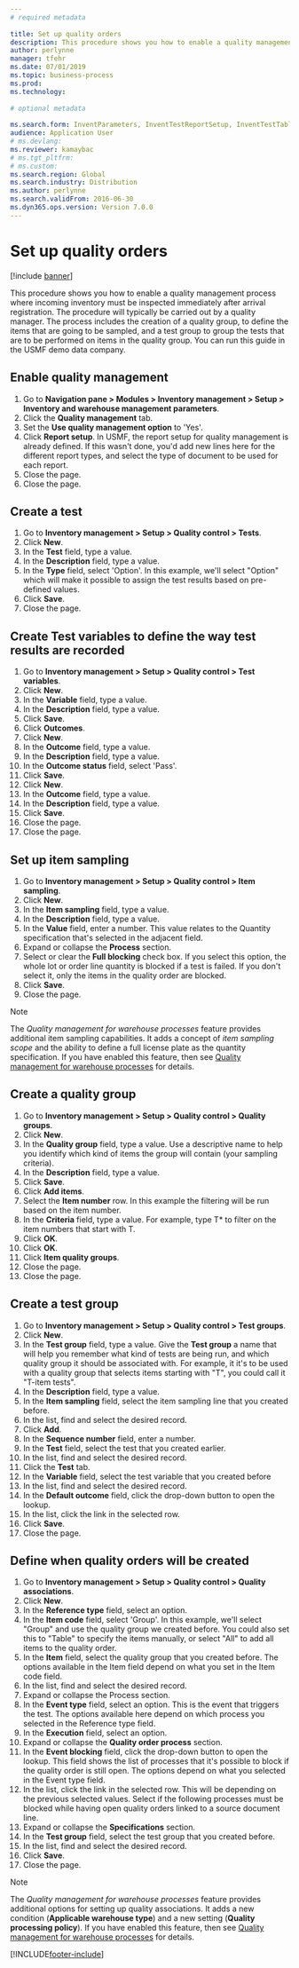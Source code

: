 ```yaml
--- 
# required metadata 
 
title: Set up quality orders
description: This procedure shows you how to enable a quality management process where incoming inventory must be inspected immediately after arrival registration. 
author: perlynne
manager: tfehr 
ms.date: 07/01/2019
ms.topic: business-process 
ms.prod:  
ms.technology:  
 
# optional metadata 
 
ms.search.form: InventParameters, InventTestReportSetup, InventTestTable, DefaultDashboard, InventTestVariable, InventTestVariableOutcome, InventItemSampling, InventTestQualityGroup, InventTestItemQualityGroupAdd, SysQueryForm, InventTestItemQualityGroup, InventTestGroup, InventTestAssociationTable   
audience: Application User 
# ms.devlang:  
ms.reviewer: kamaybac
# ms.tgt_pltfrm:  
# ms.custom:  
ms.search.region: Global
ms.search.industry: Distribution
ms.author: perlynne
ms.search.validFrom: 2016-06-30 
ms.dyn365.ops.version: Version 7.0.0 
---
```

# Set up quality orders

[!include [banner](../../includes/banner.md)]

This procedure shows you how to enable a quality management process where incoming inventory must be inspected immediately after arrival registration. The procedure will typically be carried out by a quality manager. The process includes the creation of a quality group, to define the items that are going to be sampled, and a test group to group the tests that are to be performed on items in the quality group. You can run this guide in the USMF demo data company.


## Enable quality management
1. Go to **Navigation pane > Modules > Inventory management > Setup > Inventory and warehouse management parameters**.
2. Click the **Quality management** tab.
3. Set the **Use quality management option** to 'Yes'.
4. Click **Report setup**. In USMF, the report setup for quality management is already defined. If this wasn't done, you'd add new lines here for the different report types, and select the type of document to be used for each report.  
5. Close the page.
6. Close the page.

## Create a test
1. Go to **Inventory management > Setup > Quality control > Tests**.
2. Click **New**.
3. In the **Test** field, type a value.
4. In the **Description** field, type a value.
5. In the **Type** field, select 'Option'. In this example, we'll select "Option" which will make it possible to assign the test results based on pre-defined values.  
6. Click **Save**.
7. Close the page.

## Create Test variables to define the way test results are recorded
1. Go to **Inventory management > Setup > Quality control > Test variables**.
2. Click **New**.
3. In the **Variable** field, type a value.
4. In the **Description** field, type a value.
5. Click **Save**.
6. Click **Outcomes**.
7. Click **New**.
8. In the **Outcome** field, type a value.
9. In the **Description** field, type a value.
10. In the **Outcome status** field, select 'Pass'.
11. Click **Save**.
12. Click **New**.
13. In the **Outcome** field, type a value.
14. In the **Description** field, type a value.
15. Click **Save**.
16. Close the page.
17. Close the page.

## Set up item sampling
1. Go to **Inventory management > Setup > Quality control > Item sampling**.
2. Click **New**.
3. In the **Item sampling** field, type a value.
4. In the **Description** field, type a value.
5. In the **Value** field, enter a number. This value relates to the Quantity specification that's selected in the adjacent field.  
6. Expand or collapse the **Process** section.
7. Select or clear the **Full blocking** check box. If you select this option, the whole lot or order line quantity is blocked if a test is failed. If you don't select it, only the items in the quality order are blocked.  
8. Click **Save**.
9. Close the page.

> [!NOTE]
> The *Quality management for warehouse processes* feature provides additional item sampling capabilities. It adds a concept of *item sampling scope* and the ability to define a full license plate as the quantity specification. If you have enabled this feature, then see [Quality management for warehouse processes](../quality-management-for-warehouses-processes.md) for details.

## Create a quality group
1. Go to **Inventory management > Setup > Quality control > Quality groups**.
2. Click **New**.
3. In the **Quality group** field, type a value. Use a descriptive name to help you identify which kind of items the group will contain (your sampling criteria).  
4. In the **Description** field, type a value.
5. Click **Save**.
6. Click **Add items**.
7. Select the **Item number** row. In this example the filtering will be run based on  the item number.  
8. In the **Criteria** field, type a value. For example, type T* to filter on the item numbers that start with T.  
9. Click **OK**.
10. Click **OK**.
11. Click **Item quality groups**.
12. Close the page.
13. Close the page.

## Create a test group
1. Go to **Inventory management > Setup > Quality control > Test groups**.
2. Click **New**.
3. In the **Test group** field, type a value. Give the **Test group** a name that will help you remember what kind of tests are being run, and which quality group it should be associated with. For example, it it's to be used with a quality group that selects items starting with "T", you could call it "T-item tests".  
4. In the **Description** field, type a value.
5. In the **Item sampling** field, select the item sampling line that you created before.
6. In the list, find and select the desired record.
7. Click **Add**.
8. In the **Sequence number** field, enter a number.
9. In the **Test** field, select the test that you created earlier.
10. In the list, find and select the desired record.
11. Click the **Test** tab.
12. In the **Variable** field, select the test variable that you created before
13. In the list, find and select the desired record.
14. In the **Default outcome** field, click the drop-down button to open the lookup.
15. In the list, click the link in the selected row.
16. Click **Save**.
17. Close the page.

## Define when quality orders will be created
1. Go to **Inventory management > Setup > Quality control > Quality associations**.
2. Click **New**.
3. In the **Reference type** field, select an option.
4. In the **Item code** field, select 'Group'. In this example, we'll select "Group" and use the quality group we created before. You could also set this to "Table" to specify the items manually, or select "All" to add all items to the quality order.  
5. In the **Item** field, select the quality group that you created before. The options available in the Item field depend on what you set in the Item code field.  
6. In the list, find and select the desired record.
7. Expand or collapse the Process section.
8. In the **Event type** field, select an option. This is the event that triggers the test. The options available here depend on which process you selected in the Reference type field.  
9. In the **Execution** field, select an option.
10. Expand or collapse the **Quality order process** section.
11. In the **Event blocking** field, click the drop-down button to open the lookup. This field shows the list of processes that it's possible to block if the quality order is still open. The options depend on what you selected in the Event type field.  
12. In the list, click the link in the selected row. This will be depending on the previous selected values. Select if the following processes must be blocked while having open quality orders linked to a source document line.  
13. Expand or collapse the **Specifications** section.
14. In the **Test group** field, select the test group that you created before.
15. In the list, find and select the desired record.
16. Click **Save**.
17. Close the page.

> [!NOTE]
> The *Quality management for warehouse processes* feature provides additional options for setting up quality associations. It adds a new condition (**Applicable warehouse type**) and a new setting (**Quality processing policy**). If you have enabled this feature, then see [Quality management for warehouse processes](../quality-management-for-warehouses-processes.md) for details.

[!INCLUDE[footer-include](../../../includes/footer-banner.md)]